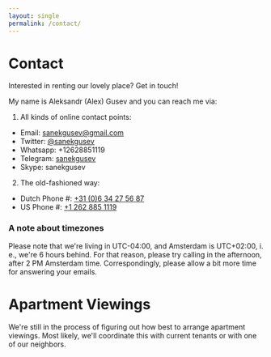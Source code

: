 ```yaml
---
layout: single
permalink: /contact/
---
```


# Contact

Interested in renting our lovely place? Get in touch!

My name is Aleksandr (Alex) Gusev and you can reach me via:

1. All kinds of online contact points:
  - Email: [sanekgusev@gmail.com](mailto:sanekgusev@gmail.com)
  - Twitter: [@sanekgusev](https://twitter.com/sanekgusev)
  - Whatsapp: +12628851119
  - Telegram: [sanekgusev](https://telegram.me/sanekgusev)
  - Skype: sanekgusev

2. The old-fashioned way:
  - Dutch Phone #: [+31 (0)6 34 27 56 87](tel:+31634275687)
  - US Phone #: [+1 262 885 1119](tel:+12628851119)

### A note about timezones

Please note that we're living in UTC-04:00, and Amsterdam is UTC+02:00, i. e., we're 6 hours behind. For that reason, please try calling in the afternoon, after 2 PM Amsterdam time. Correspondingly, please allow a bit more time for answering your emails.

# Apartment Viewings

We're still in the process of figuring out how best to arrange apartment viewings. Most likely, we'll coordinate this with current tenants or with one of our neighbors.


